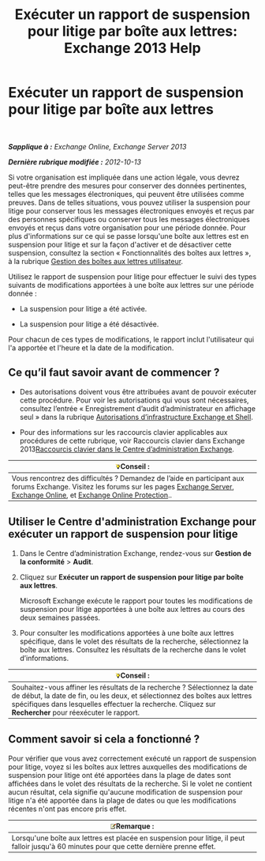 ﻿---
title: 'Exécuter un rapport de suspension pour litige par boîte aux lettres: Exchange 2013 Help'
TOCTitle: Exécuter un rapport de suspension pour litige par boîte aux lettres
ms:assetid: 98c46226-2f48-42c6-a741-34bb5944f519
ms:mtpsurl: https://technet.microsoft.com/fr-fr/library/JJ150542(v=EXCHG.150)
ms:contentKeyID: 50477290
ms.date: 04/24/2018
mtps_version: v=EXCHG.150
ms.translationtype: HT
---

# Exécuter un rapport de suspension pour litige par boîte aux lettres

 

_**Sapplique à :** Exchange Online, Exchange Server 2013_

_**Dernière rubrique modifiée :** 2012-10-13_

Si votre organisation est impliquée dans une action légale, vous devrez peut-être prendre des mesures pour conserver des données pertinentes, telles que les messages électroniques, qui peuvent être utilisées comme preuves. Dans de telles situations, vous pouvez utiliser la suspension pour litige pour conserver tous les messages électroniques envoyés et reçus par des personnes spécifiques ou conserver tous les messages électroniques envoyés et reçus dans votre organisation pour une période donnée. Pour plus d'informations sur ce qui se passe lorsqu'une boîte aux lettres est en suspension pour litige et sur la façon d'activer et de désactiver cette suspension, consultez la section « Fonctionnalités des boîtes aux lettres », à la rubrique [Gestion des boîtes aux lettres utilisateur](manage-user-mailboxes-exchange-2013-help.md).

Utilisez le rapport de suspension pour litige pour effectuer le suivi des types suivants de modifications apportées à une boîte aux lettres sur une période donnée :

  - La suspension pour litige a été activée.

  - La suspension pour litige a été désactivée.

Pour chacun de ces types de modifications, le rapport inclut l'utilisateur qui l'a apportée et l'heure et la date de la modification.

## Ce qu’il faut savoir avant de commencer ?

  - Des autorisations doivent vous être attribuées avant de pouvoir exécuter cette procédure. Pour voir les autorisations qui vous sont nécessaires, consultez l’entrée « Enregistrement d’audit d’administrateur en affichage seul » dans la rubrique [Autorisations d’infrastructure Exchange et Shell](exchange-and-shell-infrastructure-permissions-exchange-2013-help.md).

  - Pour des informations sur les raccourcis clavier applicables aux procédures de cette rubrique, voir Raccourcis clavier dans Exchange 2013[Raccourcis clavier dans le Centre d’administration Exchange](keyboard-shortcuts-in-the-exchange-admin-center-exchange-online-protection-help.md).

<table>
<thead>
<tr class="header">
<th><img src="images/Bb125224.tip(EXCHG.150).gif" title="Conseil" alt="Conseil" />Conseil :</th>
</tr>
</thead>
<tbody>
<tr class="odd">
<td>Vous rencontrez des difficultés ? Demandez de l’aide en participant aux forums Exchange. Visitez les forums sur les pages <a href="https://go.microsoft.com/fwlink/p/?linkid=60612">Exchange Server</a>, <a href="https://go.microsoft.com/fwlink/p/?linkid=267542">Exchange Online</a>, et <a href="https://go.microsoft.com/fwlink/p/?linkid=285351">Exchange Online Protection</a>..</td>
</tr>
</tbody>
</table>


## Utiliser le Centre d'administration Exchange pour exécuter un rapport de suspension pour litige

1.  Dans le Centre d’administration Exchange, rendez-vous sur **Gestion de la conformité** \> **Audit**.

2.  Cliquez sur **Exécuter un rapport de suspension pour litige par boîte aux lettres**.
    
    Microsoft Exchange exécute le rapport pour toutes les modifications de suspension pour litige apportées à une boîte aux lettres au cours des deux semaines passées.

3.  Pour consulter les modifications apportées à une boîte aux lettres spécifique, dans le volet des résultats de la recherche, sélectionnez la boîte aux lettres. Consultez les résultats de la recherche dans le volet d’informations.

<table>
<thead>
<tr class="header">
<th><img src="images/Bb125224.tip(EXCHG.150).gif" title="Conseil" alt="Conseil" />Conseil :</th>
</tr>
</thead>
<tbody>
<tr class="odd">
<td>Souhaitez-vous affiner les résultats de la recherche ? Sélectionnez la date de début, la date de fin, ou les deux, et sélectionnez des boîtes aux lettres spécifiques dans lesquelles effectuer la recherche. Cliquez sur <strong>Rechercher</strong> pour réexécuter le rapport.</td>
</tr>
</tbody>
</table>


## Comment savoir si cela a fonctionné ?

Pour vérifier que vous avez correctement exécuté un rapport de suspension pour litige, voyez si les boîtes aux lettres auxquelles des modifications de suspension pour litige ont été apportées dans la plage de dates sont affichées dans le volet des résultats de la recherche. Si le volet ne contient aucun résultat, cela signifie qu'aucune modification de suspension pour litige n'a été apportée dans la plage de dates ou que les modifications récentes n'ont pas encore pris effet.

<table>
<thead>
<tr class="header">
<th><img src="images/JJ159664.note(EXCHG.150).gif" title="Remarque" alt="Remarque" />Remarque :</th>
</tr>
</thead>
<tbody>
<tr class="odd">
<td>Lorsqu'une boîte aux lettres est placée en suspension pour litige, il peut falloir jusqu'à 60 minutes pour que cette dernière prenne effet.</td>
</tr>
</tbody>
</table>

